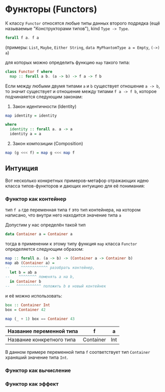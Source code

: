 # Функторы (Functors)

К классу `Functor` относятся любые типы данных второго подрядка (ещё называемые "Конструкторами типов"), kind `Type -> Type`.

```purescript
forall f a. f a
```
(примеры: `List`, `Maybe`, `Either String`, `data MyPhantomType a = Empty`, `(->) a`)

для которых можно определить функцию `map` такого типа:

```purescript
class Functor f where
  map :: forall a b. (a -> b) -> f a -> f b  
```

Если между любыми двумя типами `a` и `b` существует отношение `a -> b`, 
то значит существует и отношение между типами `f a -> f b`, которое подчинаяется 
следующим законам:

1. Закон идентичности (Identity)
  ```purescript
  map identity = identity
  
  where
    identity :: forall a. a -> a
    identity a = a 
  ```

2. Закон композиции (Composition)

```purescript
map (g <<< f) = map g <<< map f 
```

## Интуиция

Вот несколько конкретных примеров-метафор отражающих идею класса типов-функторов
и дающих интуицию для её понимания:

### Функтор как контейнер

тип `f a` где переменная типа `f` это тип контейнера, на котором написано, 
что внутри него находится значение типа `a` 

Допустим у нас определён такой тип
```purescript
data Container a = Container a
```

тогда в применении к этому типу функция `map` класса `Functor` 
определяется следующим образом:

```purescript
map :: forall a. (a -> b) -> (Container a -> Container b)
map ab (Container a) = 
--     ^^^^^^^^^^^^ разобрать контейнер, 
  let b = ab a
--    ^^^^^^^^ поменять а на b, 
  in Container b
--   ^^^^^^^^^^^ положить b в новый контейнек
```

и её можно использовать:

```purescript
box :: Container Int
box = Container 42

map (_ + 1) box == Container 43
```

|Название переменной типа|f|a|
|--|-|-|
|Название конкретного типа|Container|Int|

В данном примере переменной типа `f` соответствует тип `Container` 
храняший значение типа `Int`. 

### Функтор как вычисление

### Функтор как эффект

